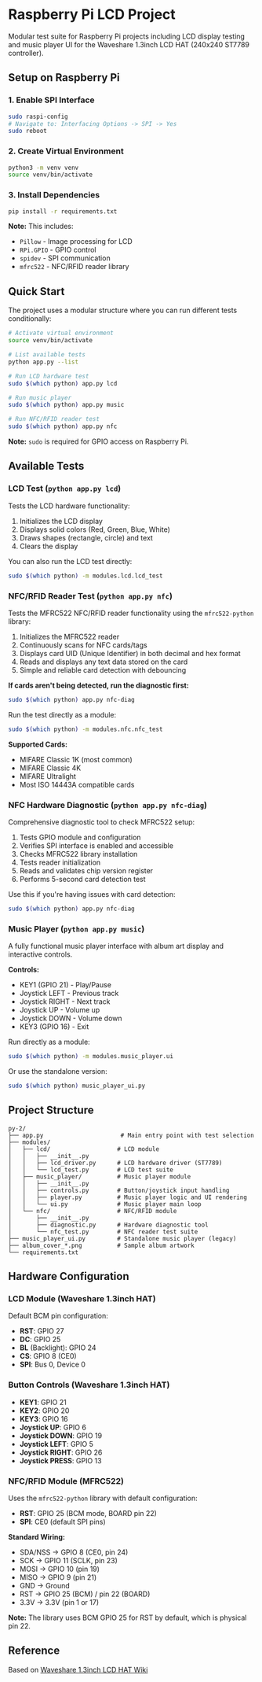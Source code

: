 # Raspberry Pi LCD Project

Modular test suite for Raspberry Pi projects including LCD display testing and music player UI for the Waveshare 1.3inch LCD HAT (240x240 ST7789 controller).

## Setup on Raspberry Pi

### 1. Enable SPI Interface
```bash
sudo raspi-config
# Navigate to: Interfacing Options -> SPI -> Yes
sudo reboot
```

### 2. Create Virtual Environment
```bash
python3 -m venv venv
source venv/bin/activate
```

### 3. Install Dependencies
```bash
pip install -r requirements.txt
```

**Note:** This includes:
- `Pillow` - Image processing for LCD
- `RPi.GPIO` - GPIO control
- `spidev` - SPI communication
- `mfrc522` - NFC/RFID reader library

## Quick Start

The project uses a modular structure where you can run different tests conditionally:

```bash
# Activate virtual environment
source venv/bin/activate

# List available tests
python app.py --list

# Run LCD hardware test
sudo $(which python) app.py lcd

# Run music player
sudo $(which python) app.py music

# Run NFC/RFID reader test
sudo $(which python) app.py nfc
```

**Note:** `sudo` is required for GPIO access on Raspberry Pi.

## Available Tests

### LCD Test (`python app.py lcd`)

Tests the LCD hardware functionality:
1. Initializes the LCD display
2. Displays solid colors (Red, Green, Blue, White)
3. Draws shapes (rectangle, circle) and text
4. Clears the display

You can also run the LCD test directly:
```bash
sudo $(which python) -m modules.lcd.lcd_test
```

### NFC/RFID Reader Test (`python app.py nfc`)

Tests the MFRC522 NFC/RFID reader functionality using the `mfrc522-python` library:
1. Initializes the MFRC522 reader
2. Continuously scans for NFC cards/tags
3. Displays card UID (Unique Identifier) in both decimal and hex format
4. Reads and displays any text data stored on the card
5. Simple and reliable card detection with debouncing

**If cards aren't being detected, run the diagnostic first:**
```bash
sudo $(which python) app.py nfc-diag
```

Run the test directly as a module:
```bash
sudo $(which python) -m modules.nfc.nfc_test
```

**Supported Cards:**
- MIFARE Classic 1K (most common)
- MIFARE Classic 4K
- MIFARE Ultralight
- Most ISO 14443A compatible cards

### NFC Hardware Diagnostic (`python app.py nfc-diag`)

Comprehensive diagnostic tool to check MFRC522 setup:
1. Tests GPIO module and configuration
2. Verifies SPI interface is enabled and accessible
3. Checks MFRC522 library installation
4. Tests reader initialization
5. Reads and validates chip version register
6. Performs 5-second card detection test

Use this if you're having issues with card detection:
```bash
sudo $(which python) app.py nfc-diag
```

### Music Player (`python app.py music`)

A fully functional music player interface with album art display and interactive controls.

**Controls:**
- KEY1 (GPIO 21) - Play/Pause
- Joystick LEFT - Previous track
- Joystick RIGHT - Next track
- Joystick UP - Volume up
- Joystick DOWN - Volume down
- KEY3 (GPIO 16) - Exit

Run directly as a module:
```bash
sudo $(which python) -m modules.music_player.ui
```

Or use the standalone version:
```bash
sudo $(which python) music_player_ui.py
```

## Project Structure

```
py-2/
├── app.py                      # Main entry point with test selection
├── modules/
│   ├── lcd/                   # LCD module
│   │   ├── __init__.py
│   │   ├── lcd_driver.py      # LCD hardware driver (ST7789)
│   │   └── lcd_test.py        # LCD test suite
│   ├── music_player/          # Music player module
│   │   ├── __init__.py
│   │   ├── controls.py        # Button/joystick input handling
│   │   ├── player.py          # Music player logic and UI rendering
│   │   └── ui.py              # Music player main loop
│   └── nfc/                   # NFC/RFID module
│       ├── __init__.py
│       ├── diagnostic.py      # Hardware diagnostic tool
│       └── nfc_test.py        # NFC reader test suite
├── music_player_ui.py         # Standalone music player (legacy)
├── album_cover_*.png          # Sample album artwork
└── requirements.txt
```

## Hardware Configuration

### LCD Module (Waveshare 1.3inch HAT)
Default BCM pin configuration:
- **RST**: GPIO 27
- **DC**: GPIO 25
- **BL** (Backlight): GPIO 24
- **CS**: GPIO 8 (CE0)
- **SPI**: Bus 0, Device 0

### Button Controls (Waveshare 1.3inch HAT)
- **KEY1**: GPIO 21
- **KEY2**: GPIO 20
- **KEY3**: GPIO 16
- **Joystick UP**: GPIO 6
- **Joystick DOWN**: GPIO 19
- **Joystick LEFT**: GPIO 5
- **Joystick RIGHT**: GPIO 26
- **Joystick PRESS**: GPIO 13

### NFC/RFID Module (MFRC522)
Uses the `mfrc522-python` library with default configuration:
- **RST**: GPIO 25 (BCM mode, BOARD pin 22)
- **SPI**: CE0 (default SPI pins)

**Standard Wiring:**
- SDA/NSS → GPIO 8 (CE0, pin 24)
- SCK → GPIO 11 (SCLK, pin 23)
- MOSI → GPIO 10 (pin 19)
- MISO → GPIO 9 (pin 21)
- GND → Ground
- RST → GPIO 25 (BCM) / pin 22 (BOARD)
- 3.3V → 3.3V (pin 1 or 17)

**Note:** The library uses BCM GPIO 25 for RST by default, which is physical pin 22.

## Reference

Based on [Waveshare 1.3inch LCD HAT Wiki](https://www.waveshare.com/wiki/1.3inch_LCD_HAT)

